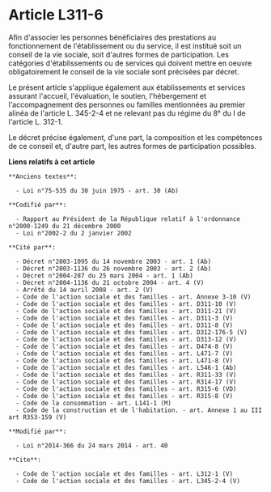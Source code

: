 # Article L311-6

Afin d'associer les personnes bénéficiaires des prestations au fonctionnement de l'établissement ou du service, il est
institué soit un conseil de la vie sociale, soit d'autres formes de participation. Les catégories d'établissements ou de
services qui doivent mettre en oeuvre obligatoirement le conseil de la vie sociale sont précisées par décret. 

Le présent article s'applique également aux établissements et services assurant l'accueil, l'évaluation, le soutien,
l'hébergement et l'accompagnement des personnes ou familles mentionnées au premier alinéa de l'article L. 345-2-4 et ne
relevant pas du régime du 8° du I de l'article L. 312-1. 

Le décret précise également, d'une part, la composition et les compétences de ce conseil et, d'autre part, les autres formes
de participation possibles.

**Liens relatifs à cet article**

	**Anciens textes**:

	  - Loi n°75-535 du 30 juin 1975 - art. 30 (Ab)

	**Codifié par**:

	  - Rapport au Président de la République relatif à l'ordonnance n°2000-1249 du 21 décembre 2000
	  - Loi n°2002-2 du 2 janvier 2002

	**Cité par**:

	  - Décret n°2003-1095 du 14 novembre 2003 - art. 1 (Ab)
	  - Décret n°2003-1136 du 26 novembre 2003 - art. 2 (Ab)
	  - Décret n°2004-287 du 25 mars 2004 - art. 1 (Ab)
	  - Décret n°2004-1136 du 21 octobre 2004 - art. 4 (V)
	  - Arrêté du 14 avril 2008 - art. 2 (V)
	  - Code de l'action sociale et des familles - art. Annexe 3-10 (V)
	  - Code de l'action sociale et des familles - art. D311-10 (V)
	  - Code de l'action sociale et des familles - art. D311-21 (V)
	  - Code de l'action sociale et des familles - art. D311-3 (V)
	  - Code de l'action sociale et des familles - art. D311-8 (V)
	  - Code de l'action sociale et des familles - art. D312-176-5 (V)
	  - Code de l'action sociale et des familles - art. D313-12 (V)
	  - Code de l'action sociale et des familles - art. D474-8 (V)
	  - Code de l'action sociale et des familles - art. L471-7 (V)
	  - Code de l'action sociale et des familles - art. L471-8 (V)
	  - Code de l'action sociale et des familles - art. L546-1 (Ab)
	  - Code de l'action sociale et des familles - art. R311-33 (V)
	  - Code de l'action sociale et des familles - art. R314-17 (V)
	  - Code de l'action sociale et des familles - art. R315-6 (VD)
	  - Code de l'action sociale et des familles - art. R315-8 (V)
	  - Code de la consommation - art. L141-1 (M)
	  - Code de la construction et de l'habitation. - art. Annexe 1 au III art R353-159 (V)

	**Modifié par**:

	  - Loi n°2014-366 du 24 mars 2014 - art. 40

	**Cite**:

	  - Code de l'action sociale et des familles - art. L312-1 (V)
	  - Code de l'action sociale et des familles - art. L345-2-4 (V)
